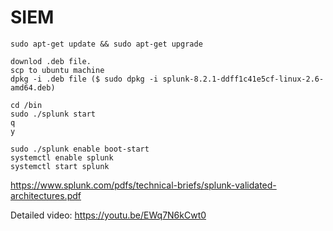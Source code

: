 # SIEM
~~~
sudo apt-get update && sudo apt-get upgrade

downlod .deb file.
scp to ubuntu machine
dpkg -i .deb file ($ sudo dpkg -i splunk-8.2.1-ddff1c41e5cf-linux-2.6-amd64.deb)

cd /bin
sudo ./splunk start
q
y

sudo ./splunk enable boot-start
systemctl enable splunk
systemctl start splunk
~~~

https://www.splunk.com/pdfs/technical-briefs/splunk-validated-architectures.pdf


Detailed video: https://youtu.be/EWq7N6kCwt0
